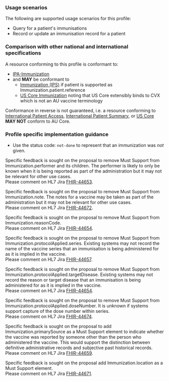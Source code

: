 ### Usage scenarios

The following are supported usage scenarios for this profile:

- Query for a patient's immunisations
- Record or update an immunisation record for a patient

### Comparison with other national and international specifications

A resource conforming to this profile is conformant to:
- [IPA-Immunization](http://hl7.org/fhir/uv/ipa/StructureDefinition/ipa-immunization)
- and **MAY** be conformant to
  - [Immunization (IPS)](https://hl7.org/fhir/uv/ips/STU1.1/StructureDefinition-Immunization-uv-ips.html) if patient is supported as Immunization.patient.reference
  - [US Core Immunization](http://hl7.org/fhir/us/core/STU6.1/StructureDefinition-us-core-immunization.html) noting that US Core extensibly binds to CVX which is not an AU vaccine terminology

Conformance in reverse is not guaranteed, i.e. a resource conforming to [International Patient Access](https://build.fhir.org/ig/HL7/fhir-ipa), [International Patient Summary](http://build.fhir.org/ig/HL7/fhir-ips), or [US Core](http://hl7.org/fhir/us/core) **MAY NOT** conform to AU Core.


### Profile specific implementation guidance
- Use the status code: `not-done` to represent that an immunization was *not* given.

<p class="request-for-feedback">Specific feedback is sought on the proposal to remove Must Support from Immunization.performer and its children. The performer is likely to only be known when it is being reported as part of the administration but it may not be relevant for other use cases.<br/>Please comment on HL7 Jira <a href="https://jira.hl7.org/browse/FHIR-44653">FHIR-44653</a>.</p>

<p class="request-for-feedback">Specific feedback is sought on the proposal to remove Must Support from Immunization.note. The notes for a vaccine may be taken as part of the administration but it may not be relevant for other use cases. <br/>Please comment on HL7 Jira <a href="https://jira.hl7.org/browse/FHIR-44672">FHIR-44672</a>.</p>

<p class="request-for-feedback">Specific feedback is sought on the proposal to remove Must Support from Immunization.reasonCode.<br/>Please comment on HL7 Jira <a href="https://jira.hl7.org/browse/FHIR-44654">FHIR-44654</a>.</p>

<p class="request-for-feedback">Specific feedback is sought on the proposal to remove Must Support from Immunization.protocolApplied.series. Existing systems may not record the name of the vaccine series that an immunisation is being administered for as it is implied in the vaccine. <br/>Please comment on HL7 Jira <a href="https://jira.hl7.org/browse/FHIR-44657">FHIR-44657</a>.</p>

<p class="request-for-feedback">Specific feedback is sought on the proposal to remove Must Support from Immunization.protocolApplied.targetDisease. Existing systems may not record the reason or target disease that an immunisation is being administered for as it is implied in the vaccine. <br/>Please comment on HL7 Jira <a href="https://jira.hl7.org/browse/FHIR-44654">FHIR-44654</a>.</p>

<p class="request-for-feedback">Specific feedback is sought on the proposal to remove Must Support from Immunization.protocolApplied.doseNumber. It is unknown if systems support capture of the dose number within series. <br/>Please comment on HL7 Jira <a href="https://jira.hl7.org/browse/FHIR-44674">FHIR-44674</a>.</p>

<p class="request-for-feedback">Specific feedback is sought on the proposal to add Immunization.primarySource as a Must Support element to indicate whether the vaccine was reported by someone other than the person who administered the vaccine. This would support the distinction between definitive administrative records and subjective past historical records.<br/>Please comment on HL7 Jira <a href="https://jira.hl7.org/browse/FHIR-44659">FHIR-44659</a>.</p>

<p class="request-for-feedback">Specific feedback is sought on the proposal add Immunization.location as a Must Support element. <br/>Please comment on HL7 Jira <a href="https://jira.hl7.org/browse/FHIR-44671">FHIR-44671</a>.</p>